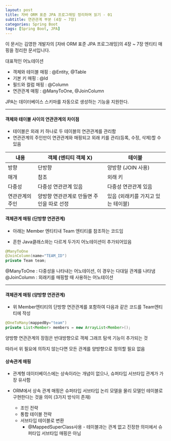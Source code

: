 ```yaml
---
layout: post
title: 자바 ORM 표준 JPA 프로그래밍 정리하며 읽기 - 01
subtitle: 연관관계 부분 (4장 ~ 7장)
categories: Spring Boot
tags: [Spring Boot, JPA]
---
```


이 문서는 김영한 개발자의 [자바 ORM 표준 JPA 프로그래밍]의 4장 ~ 7장 엔티티 매핑을 정리한 문서입니다.

대표적인 어노테이션

- 객체와 테이블 매핑 : @Entity, @Table
- 기본 키 매핑 : @Id
- 필드와 컬럼 매핑 : @Column
- 연관관계 매핑 : @ManyToOne, @JoinColumn

JPA는 데이터베이스 스키마를 자동으로 생성하는 기능을 지원한다.

---

#### 객체와 테이블 사이의 연관관계의 차이점

- 테이블은 외래 키 하나로 두 테이블의 연관관계를 관리함
- 연관관계의 주인만이 연관관계와 매핑되고 외래 키를 관리(등록, 수정, 삭제)할 수 있음

| 내용            | 객체 (엔티티 객체 X)                      | 테이블                             |
| --------------- | ----------------------------------------- | ---------------------------------- |
| 방향            | 단방향                                    | 양방향 (JOIN 사용)                 |
| 매개            | 참조                                      | 외래 키                            |
| 다중성          | 다중성 연관관계 있음                      | 다중성 연관관계 있음               |
| 연관관계의 주인 | 양방향 연관관계로 만들면 주인을 따로 선정 | 있음 (외래키를 가지고 있는 테이블) |

#### 객체관계 매핑 (단방향 연관관계)

- 아래는 Member 엔티티내 Team 엔티티를 참조하는 코드임

- 흔한 Java클래스와는 다르게 두가지 어노테이션이 추가되어있음

```java
@ManyToOne
@JoinColumn(name="TEAM_ID")
private Team team;
```

@ManyToOne : 다중성을 나타내는 어노테이션, 이 경우는 다대일 관계를 나타냄
@JoinColumn : 외래키를 매핑할 때 사용하는 어노테이션

---

#### 객체관계 매핑 (양방향 연관관계)

- 위 Member엔티티의 단방향 연관관계를 포함하여 다음과 같은 코드를 Team엔티티에 작성

```java
@OneToMany(mappedBy="team")
private List<Member> members = new ArrayList<Member>();
```

양방향 연관관계의 장점은 반대방향으로 객체 그래프 탐색 기능이 추가되는 것

따라서 위 필요에 의하지 않는다면 모든 관계를 양방향으로 정의할 필요 없음

#### 상속관계 매핑

- 관계형 데이터베이스에는 상속이라는 개념이 없으나, 슈퍼타입 서브타입 관계가 가장 유사함

- ORM에서 상속 관계 매핑은 슈퍼타입 서브타입 논리 모델을 물리 모델인 테이블로 구현한다는 것을 의미 (3가지 방식이 존재)

  - 조인 전략
  - 통합 테이블 전략
  - 서브타입 테이블로 변환
    - @MappedSuperClass사용 - 테이블과는 관계 없고 진정한 의미에서 슈퍼타입 서브타입 매핑은 아님
